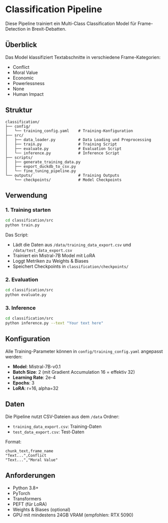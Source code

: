 # Classification Pipeline

Diese Pipeline trainiert ein Multi-Class Classification Model für Frame-Detection in Brexit-Debatten.

## Überblick

Das Model klassifiziert Textabschnitte in verschiedene Frame-Kategorien:
- Conflict
- Moral Value
- Economic
- Powerlessness
- None
- Human Impact

## Struktur

```
classification/
├── config/
│   └── training_config.yaml    # Training-Konfiguration
├── src/
│   ├── data_loader.py          # Data Loading und Preprocessing
│   ├── train.py                # Training Script
│   ├── evaluate.py             # Evaluation Script
│   └── inference.py            # Inference Script
├── scripts/
│   ├── generate_training_data.py
│   ├── export_duckdb_to_csv.py
│   └── fine_tuning_pipeline.py
└── outputs/                    # Training Outputs
    └── checkpoints/            # Model Checkpoints
```

## Verwendung

### 1. Training starten

```bash
cd classification/src
python train.py
```

Das Script:
- Lädt die Daten aus `/data/training_data_export.csv` und `/data/test_data_export.csv`
- Trainiert ein Mistral-7B Model mit LoRA
- Loggt Metriken zu Weights & Biases
- Speichert Checkpoints in `classification/checkpoints/`

### 2. Evaluation

```bash
cd classification/src
python evaluate.py
```

### 3. Inference

```bash
cd classification/src
python inference.py --text "Your text here"
```

## Konfiguration

Alle Training-Parameter können in `config/training_config.yaml` angepasst werden:

- **Model**: Mistral-7B-v0.1
- **Batch Size**: 2 (mit Gradient Accumulation 16 = effektiv 32)
- **Learning Rate**: 2e-4
- **Epochs**: 3
- **LoRA**: r=16, alpha=32

## Daten

Die Pipeline nutzt CSV-Dateien aus dem `/data` Ordner:
- `training_data_export.csv`: Training-Daten
- `test_data_export.csv`: Test-Daten

Format:
```csv
chunk_text,frame_name
"Text...",Conflict
"Text...","Moral Value"
```

## Anforderungen

- Python 3.8+
- PyTorch
- Transformers
- PEFT (für LoRA)
- Weights & Biases (optional)
- GPU mit mindestens 24GB VRAM (empfohlen: RTX 5090)
